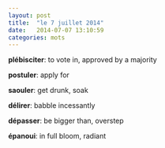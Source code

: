 ```yaml
---
layout: post
title:  "le 7 juillet 2014"
date:   2014-07-07 13:10:59
categories: mots
---
```


**plébisciter**: to vote in, approved by a majority

**postuler**: apply for

**saouler**: get drunk, soak

**délirer**: babble incessantly

**dépasser**: be bigger than, overstep

**épanoui**: in full bloom, radiant

